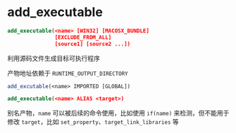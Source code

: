 
# add_executable

```cmake
add_executable(<name> [WIN32] [MACOSX_BUNDLE]
               [EXCLUDE_FROM_ALL]
               [source1] [source2 ...])
```

利用源码文件生成目标可执行程序

产物地址依赖于 `RUNTIME_OUTPUT_DIRECTORY`

```cmake
add_excutable(<name> IMPORTED [GLOBAL])
```

```cmake
add_executable(<name> ALIAS <target>)
```

别名产物，`name` 可以被后续的命令使用，比如使用 `if(name)` 来检测，但不能用于修改 `target`，比如 `set_property`、`target_link_libraries` 等